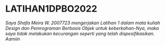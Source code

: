 # LATIHAN1DPBO2022

*Saya Shafa Meira W. 2007723 mengerjakan Latihan 1 dalam mata kuliah Design dan Pemrograman Berbasis Objek untuk keberkahan-Nya, maka saya tidak melakukan kecurangan seperti yang telah dispesifikasikan. Aamiin*
